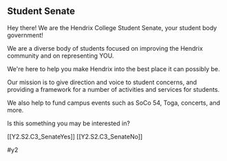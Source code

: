 ## Student Senate

Hey there! We are the Hendrix College Student Senate, your student body government!

We are a diverse body of students focused on improving the Hendrix community and on representing YOU.

We're here to help you make Hendrix into the best place it can possibly be.

Our mission is to give direction and voice to student concerns, and providing a framework for a number of activities and services for students.

We also help to fund campus events such as SoCo 54, Toga, concerts, and more.

Is this something you may be interested in?

[[Y2.S2.C3_SenateYes]]
[[Y2.S2.C3_SenateNo]]

#y2


